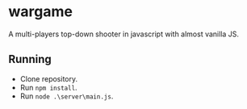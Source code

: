 # wargame

A multi-players top-down shooter in javascript with almost vanilla JS.

## Running

* Clone repository.
* Run `npm install`.
* Run `node .\server\main.js`.

